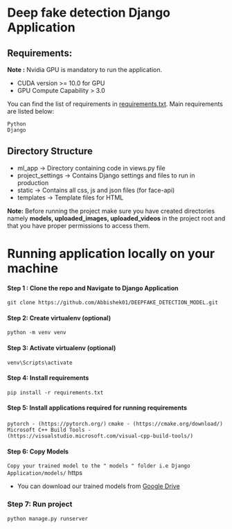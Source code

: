 # Deep fake detection Django Application
## Requirements:

**Note :** Nvidia GPU is mandatory to run the application.
- CUDA version >= 10.0 for GPU
- GPU Compute Capability > 3.0 


You can find the list of requirements in [requirements.txt](https://drive.google.com/file/d/14svhmCnjrkUOkRfr3uuCmXYWjojuy5B8/view?usp=drive_link). Main requirements are listed below:

```
Python 
Django 
```

## Directory Structure

- ml_app -> Directory containing code in views.py file
- project_settings -> Contains Django settings and files to run in production
- static -> Contains all css, js and json files (for face-api)
- templates -> Template files for HTML

<b>Note:</b> Before running the project make sure you have created directories namely <strong>models, uploaded_images, uploaded_videos</strong> in the project root and that you have proper permissions to access them.

# Running application locally on your machine

#### Step 1 : Clone the repo and Navigate to Django Application

`git clone https://github.com/Abbishek01/DEEPFAKE_DETECTION_MODEL.git`

#### Step 2: Create virtualenv (optional)

`python -m venv venv`

#### Step 3: Activate virtualenv (optional)

`venv\Scripts\activate`

#### Step 4: Install requirements

`pip install -r requirements.txt`

#### Step 5: Install applications required for running requirements

`pytorch - (https://pytorch.org/)`
`cmake - (https://cmake.org/download/)`
`Microsoft C++ Build Tools - (https://visualstudio.microsoft.com/visual-cpp-build-tools/)`

#### Step 6: Copy Models

`Copy your trained model to the " models " folder i.e Django Application/models/`
https
- You can download our trained models from [Google Drive](https://drive.google.com/drive/folders/1RWCUoqoC5et2X4E7c1nSVfS9OHRjSTKi?usp=sharing)

### Step 7: Run project

`python manage.py runserver`

